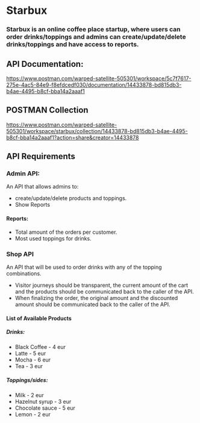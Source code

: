 # Starbux
### Starbux is an online coffee place startup, where users can order drinks/toppings and admins can create/update/delete drinks/toppings and have access to reports.

## API Documentation:
https://www.postman.com/warped-satellite-505301/workspace/5c7f7617-275e-4ac5-84e9-f8efdcedf030/documentation/14433878-bd815db3-b4ae-4495-b8cf-bba14a2aaaf1

## POSTMAN Collection
https://www.postman.com/warped-satellite-505301/workspace/starbux/collection/14433878-bd815db3-b4ae-4495-b8cf-bba14a2aaaf1?action=share&creator=14433878
## API Requirements
### Admin API:
An API that allows admins to:
- create/update/delete products and toppings.
- Show Reports
#### Reports:
- Total amount of the orders per customer.
- Most used toppings for drinks.

### Shop API
An API that will be used to order drinks with any of the topping combinations.
- Visitor journeys should be transparent, the current amount of the cart and the products
should be communicated back to the caller of the API.
- When finalizing the order, the original amount and the discounted amount should be
communicated back to the caller of the API.

#### List of Available Products
##### Drinks:
- Black Coffee - 4 eur
- Latte - 5 eur
- Mocha - 6 eur
- Tea - 3 eur
##### Toppings/sides:
- Milk - 2 eur
- Hazelnut syrup - 3 eur
- Chocolate sauce - 5 eur
- Lemon - 2 eur